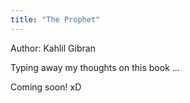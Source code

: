 ```yaml
---
title: "The Prophet"
---
```


Author: Kahlil Gibran

<p id="typingEffect">Typing away my thoughts on this book <span id="loadingDots">...</span></p>

<script>
  // JavaScript code for the typing effect
  const typingElement = document.getElementById("typingEffect");
  const dotsElement = document.getElementById("loadingDots");

  let dotsCount = 0;
  const interval = setInterval(() => {
    dotsElement.textContent = ".".repeat(dotsCount % 4);
    dotsCount++;
  }, 500);

  typingElement.addEventListener("mouseenter", () => {
    clearInterval(interval);
    dotsElement.style.display = "none";
  });

  typingElement.addEventListener("mouseleave", () => {
    dotsCount = 0;
    dotsElement.style.display = "inline";
    interval = setInterval(() => {
      dotsElement.textContent = ".".repeat(dotsCount % 4);
      dotsCount++;
    }, 500);
  });
</script>

Coming soon! xD
